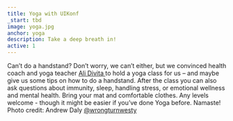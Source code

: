 ```yaml
---
title: Yoga with UIKonf
_start: tbd
image: yoga.jpg
anchor: yoga
description: Take a deep breath in! 
active: 1
---
```


Can’t do a handstand? Don’t worry, we can’t either, but we convinced health coach and yoga teacher [Ali Divita ](https://www.yogali.health/) to hold a yoga class for us – and maybe give us some tips on how to do a handstand. After the class you can also ask questions about immunity, sleep, handling stress, or emotional wellness and mental health. Bring your mat and comfortable clothes. Any levels welcome - though it might be easier if you’ve done Yoga before. Namaste!
Photo credit: Andrew Daly [@wrongturnwesty](https://www.instagram.com/wrongturnwesty/)
